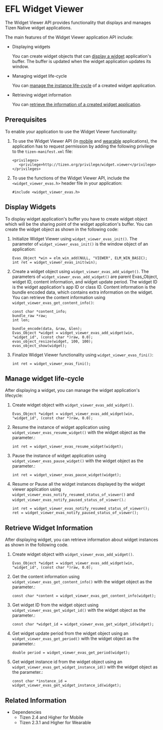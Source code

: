 # EFL Widget Viewer


The Widget Viewer API provides functionality that displays and manages Tizen Native widget applications.

The main features of the Widget Viewer application API include:

- Displaying widgets

  You can create widget objects that can [display a widget](#display) application's buffer. The buffer is updated when the widget application updates its window.

- Managing widget life-cycle

  You can [manage the instance life-cycle](#manage_life-cycle) of a created widget application.

- Retrieving widget information

  You can [retrieve the information of a created widget application](#retrieve_information).



## Prerequisites

To enable your application to use the Widget Viewer functionality:

1.  To use the Widget Viewer API (in [mobile](../../api/mobile/latest/group__CAPI__WIDGET__VIEWER__EVAS__MODULE.html) and [wearable](../../api/wearable/latest/group__CAPI__WIDGET__VIEWER__EVAS__MODULE.html) applications), the application has to request permission by adding the following privilege to the `tizen-manifest.xml` file:

    ```
    <privileges>
       <privilege>http://tizen.org/privilege/widget.viewer</privilege>
    </privileges>
    ```

2.  To use the functions of the Widget Viewer API, include the `<widget_viewer_evas.h>` header file in your application:

    ```
    #include <widget_viewer_evas.h>
    ```

<a name="display"></a>
## Display Widgets

To display widget application's buffer you have to create widget object which will be the sharing point of the widget application's buffer. You can create the widget object as shown in the following code:

1. Initialize Widget Viewer using `widget_viewer_evas_init()`. The parameter of `widget_viewer_evas_init()` is the window object of an application:

   ```
   Evas_Object *win = elm_win_add(NULL, "VIEWER", ELM_WIN_BASIC);
   int ret = widget_viewer_evas_init(win);
   ```

2. Create a widget object using `widget_viewer_evas_add_widget()`. The parameters of `widget_viewer_evas_add_widget()` are parent Evas_Object, widget ID, content information, and widget update period. The widget ID is the widget application's app ID or class ID. Content information is the bundle encoded data, which contains extra information on the widget. You can retrieve the content information using `widget_viewer_evas_get_content_info()`:


   ```
   const char *content_info;
   bundle_raw *raw;
   int len;

   bundle_encode(data, &raw, &len);
   Evas_Object *widget = widget_viewer_evas_add_widget(win, "widget_id", (const char *)raw, 0.0);
   evas_object_resize(widget, 100, 100);
   evas_object_show(widget);
   ```

3. Finalize Widget Viewer functionality using `widget_viewer_evas_fini()`:

   ```
   int ret = widget_viewer_evas_fini();
   ```

<a name="manage_life-cycle"></a>
## Manage widget life-cycle

After displaying a widget, you can manage the widget application's lifecycle:

1. Create widget object with `widget_viewer_evas_add_widget()`.

   ```
   Evas_Object *widget = widget_viewer_evas_add_widget(win, "widget_id", (const char *)raw, 0.0);
   ```

2. Resume the instance of widget application using `widget_viewer_evas_resume_widget()` with the widget object as the parameter.:

   ```
   int ret = widget_viewer_evas_resume_widget(widget);
   ```

3. Pause the instance of widget application using `widget_viewer_evas_pause_widget()` with the widget object as the parameter.:

   ```
   int ret = widget_viewer_evas_pause_widget(widget);
   ```

4. Resume or Pause all the widget instances displayed by the widget viewer application using `widget_viewer_evas_notify_resumed_status_of_viewer()` and `widget_viewer_evas_notify_paused_status_of_viewer()`.:

   ```
   int ret = widget_viewer_evas_notify_resumed_status_of_viewer();
   ret = widget_viewer_evas_notify_paused_status_of_viewer();
   ```

<a name="retrieve_information"></a>
## Retrieve Widget Information

After displaying widget, you can retrieve information about widget instances as shown in the following code.

1. Create widget object with `widget_viewer_evas_add_widget()`.

   ```
   Evas_Object *widget = widget_viewer_evas_add_widget(win, "widget_id", (const char *)raw, 0.0);
   ```

2. Get the content information using `widget_viewer_evas_get_content_info()` with the widget object as the parameter.:

   ```
   const char *content = widget_viewer_evas_get_content_info(widget);
   ```

3. Get widget ID from the widget object using `widget_viewer_evas_get_widget_id()` with the widget object as the parameter.:

   ```
   const char *widget_id = widget_viewer_evas_get_widget_id(widget);
   ```

4. Get widget update period from the widget object using an `widget_viewer_evas_get_period()` with the widget object as the parameter.:

   ```
   double period = widget_viewer_evas_get_period(widget);
   ```

5. Get widget instance id from the widget object using an `widget_viewer_evas_get_widget_instance_id()` with the widget object as the parameter.:

   ```
   const char *instance_id = widget_viewer_evas_get_widget_instance_id(widget);
   ```

## Related Information
- Dependencies
  - Tizen 2.4 and Higher for Mobile
  - Tizen 2.3.1 and Higher for Wearable
